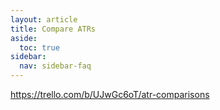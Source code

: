 ```yaml
---
layout: article
title: Compare ATRs
aside:
  toc: true
sidebar:
  nav: sidebar-faq
---
```


https://trello.com/b/UJwGc6oT/atr-comparisons
